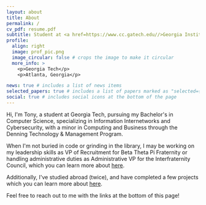 ```yaml
---
layout: about
title: About
permalink: /
cv_pdf: resume.pdf
subtitle: Student at <a href=https://www.cc.gatech.edu//>Georgia Institue of Technology</a>
profile:
  align: right
  image: prof_pic.png
  image_circular: false # crops the image to make it circular
  more_info: >
    <p>Georgia Tech</p>
    <p>Atlanta, Georgia</p>

news: true # includes a list of news items
selected_papers: true # includes a list of papers marked as "selected={true}"
social: true # includes social icons at the bottom of the page
---
```


Hi, I'm Tony, a student at Georgia Tech, pursuing my Bachelor's in Computer Science, specializing in Information Internetworks and Cybersecurity, with a minor in Computing and Business through the Denning Technology & Management Program.

When I'm not buried in code or grinding in the library, I may be working on my leadership skills as VP of Recruitment for Beta Theta Pi Fraternity or handling administrative duties as Administrative VP for the Interfraternity Council, which you can learn more about [here](/al-folio/leadership/).

Additionally, I've studied abroad (twice), and have completed a few projects which you can learn more about [here](/al-folio/projects/).

Feel free to reach out to me with the links at the bottom of this page!

<!-- [Font Awesome icons](https://fontawesome.com/) and [Academicons](https://jpswalsh.github.io/academicons/), like the ones below. Add your Facebook, Twitter, LinkedIn, Google Scholar, or just disable all of them. -->
